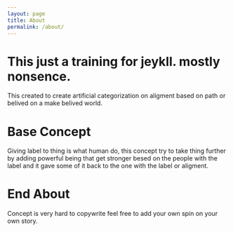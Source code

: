 ```yaml
---
layout: page
title: About
permalink: /about/
---
```

# This just a training for jeykll. mostly nonsence.
This created to create artificial categorization on aligment based on path or belived on a make belived world.
# Base Concept
Giving label to thing is what human do, this concept try to take thing further by adding powerful being that get stronger besed on the people with the label and it gave some of it back to the one with the label or aligment. 
# End About
Concept is very hard to copywrite feel free to add your own spin on your own story.